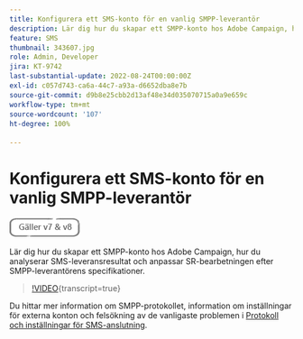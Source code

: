 ```yaml
---
title: Konfigurera ett SMS-konto för en vanlig SMPP-leverantör
description: Lär dig hur du skapar ett SMPP-konto hos Adobe Campaign, hur du analyserar SMS-leveransresultat och anpassar SR-bearbetningen efter SMPP-leverantörens specifikationer. 
feature: SMS
thumbnail: 343607.jpg
role: Admin, Developer
jira: KT-9742
last-substantial-update: 2022-08-24T00:00:00Z
exl-id: c057d743-ca6a-44c7-a93a-d6652dba8e7b
source-git-commit: d9b8e25cbb2d13af48e34d035070715a0a9e659c
workflow-type: tm+mt
source-wordcount: '107'
ht-degree: 100%

---
```


# Konfigurera ett SMS-konto för en vanlig SMPP-leverantör

![Gäller V7 och V8](../assets/V7-V8-stamp.png)

Lär dig hur du skapar ett SMPP-konto hos Adobe Campaign, hur du analyserar SMS-leveransresultat och anpassar SR-bearbetningen efter SMPP-leverantörens specifikationer.

>[!VIDEO](https://video.tv.adobe.com/v/3454244?quality=12&learn=on&captions=swe){transcript=true}

Du hittar mer information om SMPP-protokollet, information om inställningar för externa konton och felsökning av de vanligaste problemen i [Protokoll och inställningar för SMS-anslutning](https://experienceleague.adobe.com/docs/campaign-classic/using/sending-messages/sending-messages-on-mobiles/sms-protocol.html?lang=sv#sending-messages).
